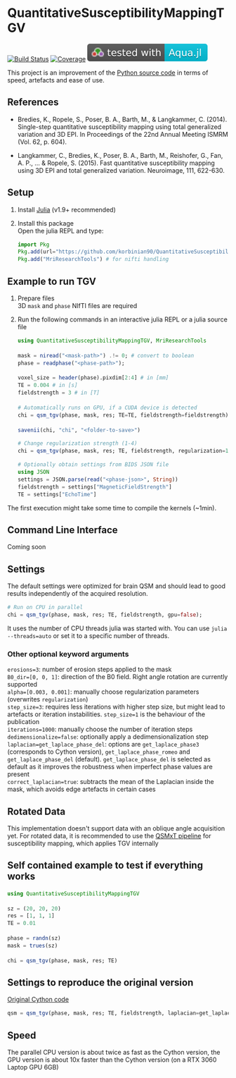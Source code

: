 # QuantitativeSusceptibilityMappingTGV

[![Build Status](https://github.com/korbinian90/QuantitativeSusceptibilityMappingTGV.jl/actions/workflows/CI.yml/badge.svg?branch=main)](https://github.com/korbinian90/QuantitativeSusceptibilityMappingTGV.jl/actions/workflows/CI.yml?query=branch%3Amain)
[![Coverage](https://codecov.io/gh/korbinian90/QuantitativeSusceptibilityMappingTGV.jl/branch/main/graph/badge.svg)](https://codecov.io/gh/korbinian90/QuantitativeSusceptibilityMappingTGV.jl)
[![Aqua QA](https://raw.githubusercontent.com/JuliaTesting/Aqua.jl/master/badge.svg)](https://github.com/JuliaTesting/Aqua.jl)

This project is an improvement of the [Python source code](http://www.neuroimaging.at/pages/qsm.php) in terms of speed, artefacts and ease of use.  

## References

- Bredies, K., Ropele, S., Poser, B. A., Barth, M., & Langkammer, C. (2014). Single-step quantitative susceptibility mapping using total generalized variation and 3D EPI. In Proceedings of the 22nd Annual Meeting ISMRM (Vol. 62, p. 604).

- Langkammer, C., Bredies, K., Poser, B. A., Barth, M., Reishofer, G., Fan, A. P., ... & Ropele, S. (2015). Fast quantitative susceptibility mapping using 3D EPI and total generalized variation. Neuroimage, 111, 622-630.

## Setup

1. Install [Julia](https://julialang.org/downloads/) (v1.9+ recommended)
2. Install this package  
    Open the julia REPL and type:

    ```julia
    import Pkg
    Pkg.add(url="https://github.com/korbinian90/QuantitativeSusceptibilityMappingTGV.jl")
    Pkg.add("MriResearchTools") # for nifti handling
    ```

## Example to run TGV

1. Prepare files  
    3D `mask` and `phase` NIfTI files are required
2. Run the following commands in an interactive julia REPL or a julia source file

    ```julia
    using QuantitativeSusceptibilityMappingTGV, MriResearchTools

    mask = niread("<mask-path>") .!= 0; # convert to boolean
    phase = readphase("<phase-path>");
    
    voxel_size = header(phase).pixdim[2:4] # in [mm]
    TE = 0.004 # in [s]
    fieldstrength = 3 # in [T]
    
    # Automatically runs on GPU, if a CUDA device is detected
    chi = qsm_tgv(phase, mask, res; TE=TE, fieldstrength=fieldstrength);

    savenii(chi, "chi", "<folder-to-save>")
    ```

    ```julia
    # Change regularization strength (1-4)
    chi = qsm_tgv(phase, mask, res; TE, fieldstrength, regularization=1);
    ```

    ```julia
    # Optionally obtain settings from BIDS JSON file
    using JSON
    settings = JSON.parse(read("<phase-json>", String))
    fieldstrength = settings["MagneticFieldStrength"]
    TE = settings["EchoTime"]
    ```

The first execution might take some time to compile the kernels (~1min).

## Command Line Interface

Coming soon

## Settings

The default settings were optimized for brain QSM and should lead to good results independently of the acquired resolution.

```julia
# Run on CPU in parallel
chi = qsm_tgv(phase, mask, res; TE, fieldstrength, gpu=false);
```

It uses the number of CPU threads julia was started with. You can use `julia --threads=auto` or set it to a specific number of threads.

### Other optional keyword arguments

`erosions=3`: number of erosion steps applied to the mask  
`B0_dir=[0, 0, 1]`: direction of the B0 field. Right angle rotation are currently supported  
`alpha=[0.003, 0.001]`: manually choose regularization parameters (overwrites `regularization`)  
`step_size=3`: requires less iterations with higher step size, but might lead to artefacts or iteration instabilities. `step_size=1` is the behaviour of the publication  
`iterations=1000`: manually choose the number of iteration steps  
`dedimensionalize=false`: optionally apply a dedimensionalization step  
`laplacian=get_laplace_phase_del`: options are `get_laplace_phase3` (corresponds to Cython version), `get_laplace_phase_romeo` and `get_laplace_phase_del` (default). `get_laplace_phase_del` is selected as default as it improves the robustness when imperfect phase values are present  
`correct_laplacian=true`: subtracts the mean of the Laplacian inside the mask, which avoids edge artefacts in certain cases

## Rotated Data

This implementation doesn't support data with an oblique angle acquisition yet. For rotated data, it is recommended to use the [QSMxT pipeline](https://qsmxt.github.io/QSMxT/) for susceptibility mapping, which applies TGV internally

## Self contained example to test if everything works

```julia
using QuantitativeSusceptibilityMappingTGV

sz = (20, 20, 20)
res = [1, 1, 1]
TE = 0.01

phase = randn(sz)
mask = trues(sz)

chi = qsm_tgv(phase, mask, res; TE)
```

## Settings to reproduce the original version

[Original Cython code](https://www.neuroimaging.at/pages/qsm.php)

```julia
qsm = qsm_tgv(phase, mask, res; TE, fieldstrength, laplacian=get_laplace_phase3, step_size=1, iterations=1000, alpha=[0.0015, 0.0005], erosions=5, dedimensionalize=false, correct_laplacian=false)
```

## Speed

The parallel CPU version is about twice as fast as the Cython version, the GPU version is about 10x faster than the Cython version (on a RTX 3060 Laptop GPU 6GB)  
